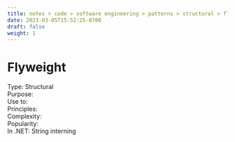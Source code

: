 ```yaml
---
title: notes > code > software engineering > patterns > structural > flyweight
date: 2023-03-05T15:52:25-0700
draft: false
weight: 1
---
```

# Flyweight
Type: Structural  
Purpose:  
Use to:  
Principles:  
Complexity:  
Popularity:  
In .NET: String interning  
